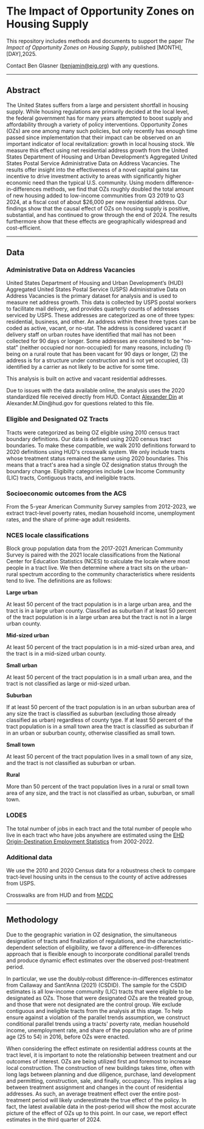 <h1>The Impact of Opportunity Zones on Housing Supply</h1>

This repository includes methods and documents to support the paper <em>The Impact of Opportunity Zones on Housing Supply</em>, published [MONTH],[DAY],2025.

Contact Ben Glasner (benjamin@eig.org) with any questions.

***
<h2>Abstract</h2>
The United States suffers from a large and persistent shortfall in housing supply. While housing regulations are primarily decided at the local level, the federal government has for many years attempted to boost supply and affordability through a variety of policy interventions. Opportunity Zones (OZs) are one among many such policies, but only recently has enough time passed since implementation that their impact can be observed on an important indicator of local revitalization: growth in local housing stock. We measure this effect using net residential address growth from the United States Department of Housing and Urban Development’s Aggregated United States Postal Service Administrative Data on Address Vacancies. The results offer insight into the effectiveness of a novel capital gains tax incentive to drive investment activity to areas with significantly higher economic need than the typical U.S. community. Using modern difference-in-differences methods, we find that OZs roughly doubled the total amount of new housing added to low-income communities from Q3 2019 to Q3 2024, at a fiscal cost of about $26,000 per new residential address. Our findings show that the causal effect of OZs on housing supply is positive, substantial, and has continued to grow through the end of 2024. The results furthermore show that these effects are geographically widespread and cost-efficient.

***

<h2>Data</h2>

<h3>Administrative Data on Address Vacancies</h3>

United States Department of Housing and Urban Development’s (HUD) Aggregated United States Postal Service (USPS) Administrative Data on Address Vacancies is the primary dataset for analysis and is used to measure net address growth. This data is collected by USPS postal workers to facilitate mail delivery, and provides quarterly counts of addresses serviced by USPS. These addresses are categorized as one of three types: residential, business, and other. An address within these three types can be coded as active, vacant, or no-stat. The address is considered vacant if delivery staff on urban routes have identified that mail has not been collected for 90 days or longer. Some addresses are consitered to be "no-stat" (neither occupied nor non-occupied) for many reasons, including (1) being on a rural route that has been vacant for 90 days or longer, (2) the address is for a structure under construction and is not yet occupied, (3) identified by a carrier as not likely to be active for some time.

This analysis is built on active and vacant residential addresses.

Due to issues with the data available online, the analysis uses the 2020 standardized file received directly from HUD. Contact [Alexander Din]([https://mcdc.missouri.edu/applications/geocorr2022.html](https://www.alexdin.com/)) at Alexander.M.Din@hud.gov for questions related to this file.  

<h3>Eligible and Designated OZ Tracts</h3>

Tracts were categorized as being OZ eligible using 2010 census tract boundary definitions. Our data is defined using 2020 census tract boundaries. To make these compatible, we walk 2010 definitions forward to 2020 definitions using HUD's crosswalk system. We only include tracts whose treatment status remained the same using 2020 boundaries. This means that a tract's area had a single OZ designation status through the boundary change. Eligibilty categories include Low Income Community (LIC) tracts, Contiguous tracts, and ineligible tracts.

<h3>Socioeconomic outcomes from the ACS</h3>

From the 5-year American Community Survey samples from 2012-2023, we extract tract-level poverty rates, median household income, unemployment rates, and the share of prime-age adult residents. 

<h3>NCES locale classifications</h3>

Block group population data from the 2017-2021 American Community Survey is paired with the 2021 locale classifications from the National Center for Education Statistics (NCES)  to calculate the locale where most people in a tract live. We then determine where a tract sits on the urban-rural spectrum according to the community characteristics where residents tend to live. The definitions are as follows:

<b>Large urban </b>

At least 50 percent of the tract population is in a large urban area, and the tract is in a large urban county. Classified as suburban if at least 50 percent of the tract population is in a large urban area but the tract is not in a large urban county.

<b>Mid-sized urban </b>

At least 50 percent of the tract population is in a mid-sized urban area, and the tract is in a mid-sized urban county.

<b>Small urban </b>

At least 50 percent of the tract population is in a small urban area, and the tract is not classified as large or mid-sized urban.

<b>Suburban </b>

If at least 50 percent of the tract population is in an urban suburban area of any size the tract is classified as suburban (excluding those already classified as urban) regardless of county type. If at least 50 percent of the tract population is in a small town area the tract is classified as suburban if in an urban or suburban county, otherwise classified as small town.

<b>Small town </b>

At least 50 percent of the tract population lives in a small town of any size, and the tract is not classified as suburban or urban.

<b>Rural </b>

More than 50 percent of the tract population lives in a rural or small town area of any size, and the tract is not classified as urban, suburban, or small town.


<h3>LODES</h3>

The total number of jobs in each tract and the total number of people who live in each tract who have jobs anywhere are estimated using the [EHD Origin-Destination Employment Statistics](https://lehd.ces.census.gov/data/#lodes) from 2002-2022.

<h3>Additional data</h3>

We use the 2010 and 2020 Census data for a robustness check to compare tract-level housing units in the census to the county of active addresses from USPS.

Crosswalks are from HUD and from [MCDC](https://mcdc.missouri.edu/applications/geocorr2022.html)

***

<h2>Methodology</h2>

Due to the geographic variation in OZ designation, the simultaneous designation of tracts and finalization of regulations, and the characteristic-dependent selection of eligibility, we favor a difference-in-differences approach that is flexible enough to incorporate conditional parallel trends and produce dynamic effect estimates over the observed post-treatment period. 

In particular, we use the doubly-robust difference-in-differences estimator from Callaway and Sant’Anna (2021) (CSDID). The sample for the CSDID estimates is all low-income community (LIC) tracts that were eligible to be designated as OZs. Those that were designated OZs are the treated group, and those that were not designated are the control group. We exclude contiguous and ineligible tracts from the analysis at this stage. To help ensure against a violation of the parallel trends assumption, we construct conditional parallel trends using a tracts' poverty rate, median household income, unemployment rate, and share of the population who are of prime age (25 to 54) in 2016, before OZs were enacted.

When considering the effect estimate on residential address counts at the tract level, it is important to note the relationship between treatment and our outcomes of interest. OZs are being utilized first and foremost to increase local construction. The construction of new buildings takes time, often with long lags between planning and due diligence, purchase, land development and permitting, construction, sale, and finally, occupancy. This implies a lag between treatment assignment and changes in the count of residential addresses. As such, an average treatment effect over the entire post-treatment period will likely underestimate the true effect of the policy. In fact, the latest available data in the post-period will show the most accurate picture of the effect of OZs up to this point. In our case, we report effect estimates in the third quarter of 2024.




